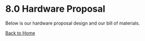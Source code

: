 # 8.0 Hardware Proposal
Below is our hardware proposal design and our bill of materials.









[Back to Home](index.md)
